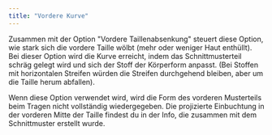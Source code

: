 ```yaml
---
title: "Vordere Kurve"
---
```


Zusammen mit der Option "Vordere Taillenabsenkung" steuert diese Option, wie stark sich die vordere Taille wölbt (mehr oder weniger Haut enthüllt). Bei dieser Option wird die Kurve erreicht, indem das Schnittmusterteil schräg gelegt wird und sich der Stoff der Körperform anpasst. (Bei Stoffen mit horizontalen Streifen würden die Streifen durchgehend bleiben, aber um die Taille herum abfallen).

Wenn diese Option verwendet wird, wird die Form des vorderen Musterteils beim Tragen nicht vollständig wiedergegeben. Die projizierte Einbuchtung in der vorderen Mitte der Taille findest du in der Info, die zusammen mit dem Schnittmuster erstellt wurde.

